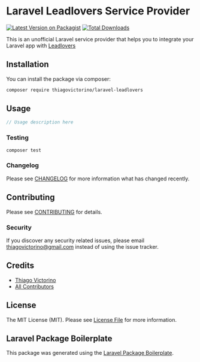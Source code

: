 # Laravel Leadlovers Service Provider

[![Latest Version on Packagist](https://img.shields.io/packagist/v/thiagovictorino/laravel-leadlovers.svg?style=flat-square)](https://packagist.org/packages/thiagovictorino/laravel-leadlovers)
[![Total Downloads](https://img.shields.io/packagist/dt/thiagovictorino/laravel-leadlovers.svg?style=flat-square)](https://packagist.org/packages/thiagovictorino/laravel-leadlovers)

This is an unofficial Laravel service provider that helps you to integrate your Laravel app with [Leadlovers](https://leadlovers.com.br)

## Installation

You can install the package via composer:

```bash
composer require thiagovictorino/laravel-leadlovers
```

## Usage

``` php
// Usage description here
```

### Testing

``` bash
composer test
```

### Changelog

Please see [CHANGELOG](CHANGELOG.md) for more information what has changed recently.

## Contributing

Please see [CONTRIBUTING](CONTRIBUTING.md) for details.

### Security

If you discover any security related issues, please email thiagovictorino@gmail.com instead of using the issue tracker.

## Credits

- [Thiago Victorino](https://github.com/thiagovictorino)
- [All Contributors](../../contributors)

## License

The MIT License (MIT). Please see [License File](LICENSE.md) for more information.

## Laravel Package Boilerplate

This package was generated using the [Laravel Package Boilerplate](https://laravelpackageboilerplate.com).
